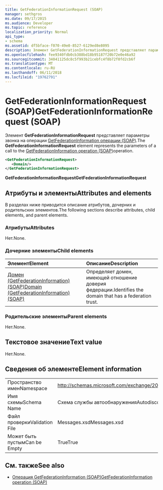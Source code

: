 ```yaml
---
title: GetFederationInformationRequest (SOAP)
manager: sethgros
ms.date: 09/17/2015
ms.audience: Developer
ms.topic: reference
localization_priority: Normal
api_type:
- schema
ms.assetid: df5bface-f070-49e0-8527-6129ed8e8095
description: Элемент GetFederationInformationRequest представляет параметры звонка на операции GetFederationInformation операции (SOAP).
ms.openlocfilehash: fee9340fdb0cb388bd18b95187f20b72e0e46a92
ms.sourcegitcommit: 34041125dc8c5f993b21cebfc4f8b72f0fd2cb6f
ms.translationtype: MT
ms.contentlocale: ru-RU
ms.lasthandoff: 06/11/2018
ms.locfileid: "19762791"
---
```

# <a name="getfederationinformationrequest-soap"></a><span data-ttu-id="3ce92-103">GetFederationInformationRequest (SOAP)</span><span class="sxs-lookup"><span data-stu-id="3ce92-103">GetFederationInformationRequest (SOAP)</span></span>

<span data-ttu-id="3ce92-104">Элемент **GetFederationInformationRequest** представляет параметры звонка на операции [GetFederationInformation операции (SOAP)](getfederationinformation-operation-soap.md).</span><span class="sxs-lookup"><span data-stu-id="3ce92-104">The **GetFederationInformationRequest** element represents the parameters of a call to the [GetFederationInformation operation (SOAP)](getfederationinformation-operation-soap.md)operation.</span></span>
  
```XML
<GetFederationInformationRequest>
   <Domain/>
</GetFederationInformationRequest>
```

<span data-ttu-id="3ce92-105">**GetFederationInformationRequest**</span><span class="sxs-lookup"><span data-stu-id="3ce92-105">**GetFederationInformationRequest**</span></span>

## <a name="attributes-and-elements"></a><span data-ttu-id="3ce92-106">Атрибуты и элементы</span><span class="sxs-lookup"><span data-stu-id="3ce92-106">Attributes and elements</span></span>

<span data-ttu-id="3ce92-107">В разделах ниже приводится описание атрибутов, дочерних и родительских элементов.</span><span class="sxs-lookup"><span data-stu-id="3ce92-107">The following sections describe attributes, child elements, and parent elements.</span></span>
  
### <a name="attributes"></a><span data-ttu-id="3ce92-108">Атрибуты</span><span class="sxs-lookup"><span data-stu-id="3ce92-108">Attributes</span></span>

<span data-ttu-id="3ce92-109">Нет.</span><span class="sxs-lookup"><span data-stu-id="3ce92-109">None.</span></span>
  
### <a name="child-elements"></a><span data-ttu-id="3ce92-110">Дочерние элементы</span><span class="sxs-lookup"><span data-stu-id="3ce92-110">Child elements</span></span>

|<span data-ttu-id="3ce92-111">**Элемент**</span><span class="sxs-lookup"><span data-stu-id="3ce92-111">**Element**</span></span>|<span data-ttu-id="3ce92-112">**Описание**</span><span class="sxs-lookup"><span data-stu-id="3ce92-112">**Description**</span></span>|
|:-----|:-----|
|[<span data-ttu-id="3ce92-113">Домен (GetFederationInformation) (SOAP)</span><span class="sxs-lookup"><span data-stu-id="3ce92-113">Domain (GetFederationInformation) (SOAP)</span></span>](domain-getfederationinformationsoap.md) <br/> |<span data-ttu-id="3ce92-114">Определяет домен, имеющей отношение доверия федерации.</span><span class="sxs-lookup"><span data-stu-id="3ce92-114">Identifies the domain that has a federation trust.</span></span>  <br/> |
   
### <a name="parent-elements"></a><span data-ttu-id="3ce92-115">Родительские элементы</span><span class="sxs-lookup"><span data-stu-id="3ce92-115">Parent elements</span></span>

<span data-ttu-id="3ce92-116">Нет.</span><span class="sxs-lookup"><span data-stu-id="3ce92-116">None.</span></span>
  
## <a name="text-value"></a><span data-ttu-id="3ce92-117">Текстовое значение</span><span class="sxs-lookup"><span data-stu-id="3ce92-117">Text value</span></span>

<span data-ttu-id="3ce92-118">Нет.</span><span class="sxs-lookup"><span data-stu-id="3ce92-118">None.</span></span> 
  
## <a name="element-information"></a><span data-ttu-id="3ce92-119">Сведения об элементе</span><span class="sxs-lookup"><span data-stu-id="3ce92-119">Element information</span></span>

|||
|:-----|:-----|
|<span data-ttu-id="3ce92-120">Пространство имен</span><span class="sxs-lookup"><span data-stu-id="3ce92-120">Namespace</span></span>  <br/> |http://schemas.microsoft.com/exchange/2010/Autodiscover  <br/> |
|<span data-ttu-id="3ce92-121">Имя схемы</span><span class="sxs-lookup"><span data-stu-id="3ce92-121">Schema Name</span></span>  <br/> |<span data-ttu-id="3ce92-122">Схема службы автообнаружения</span><span class="sxs-lookup"><span data-stu-id="3ce92-122">Autodiscover schema</span></span>  <br/> |
|<span data-ttu-id="3ce92-123">Файл проверки</span><span class="sxs-lookup"><span data-stu-id="3ce92-123">Validation File</span></span>  <br/> |<span data-ttu-id="3ce92-124">Messages.xsd</span><span class="sxs-lookup"><span data-stu-id="3ce92-124">Messages.xsd</span></span>  <br/> |
|<span data-ttu-id="3ce92-125">Может быть пустым</span><span class="sxs-lookup"><span data-stu-id="3ce92-125">Can be Empty</span></span>  <br/> |<span data-ttu-id="3ce92-126">True</span><span class="sxs-lookup"><span data-stu-id="3ce92-126">True</span></span>  <br/> |
   
## <a name="see-also"></a><span data-ttu-id="3ce92-127">См. также</span><span class="sxs-lookup"><span data-stu-id="3ce92-127">See also</span></span>

- [<span data-ttu-id="3ce92-128">Операция GetFederationInformation (SOAP)</span><span class="sxs-lookup"><span data-stu-id="3ce92-128">GetFederationInformation operation (SOAP)</span></span>](getfederationinformation-operation-soap.md)


